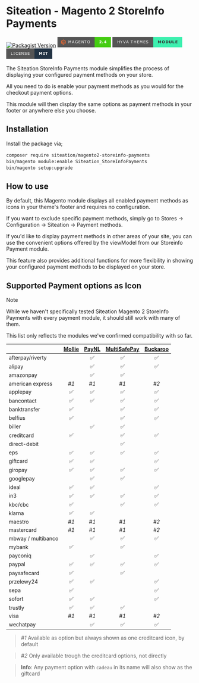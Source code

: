 # Siteation - Magento 2 StoreInfo Payments

[![Packagist Version](https://img.shields.io/packagist/v/siteation/magento2-storeinfo-payments?style=for-the-badge)](https://packagist.org/packages/siteation/magento2-storeinfo-payments)
![Supported Magento Versions](https://raw.githubusercontent.com/Siteation/.github/main/assets/badges/magento-2.4-support.png)
[![Hyvä Themes Module](https://raw.githubusercontent.com/Siteation/.github/main/assets/badges/hyva-module.png)](https://hyva.io/)
[![License](https://raw.githubusercontent.com/Siteation/.github/main/assets/badges/license.png)](https://github.com/Siteation/magento2-storeinfo-payments/blob/main/LICENSE)

The Siteation StoreInfo Payments module simplifies the process of displaying your configured payment methods on your store.

All you need to do is enable your payment methods as you would for the checkout payment options.

This module will then display the same options as payment methods in your footer or anywhere else you choose.

## Installation

Install the package via;

```bash
composer require siteation/magento2-storeinfo-payments
bin/magento module:enable Siteation_StoreInfoPayments
bin/magento setup:upgrade
```

## How to use

By default, this Magento module displays all enabled payment methods as icons in your theme's footer and requires no configuration.

If you want to exclude specific payment methods,
simply go to Stores → Configuration → Siteation → Payment methods.

If you'd like to display payment methods in other areas of your site,
you can use the convenient options offered by the viewModel from our Storeinfo Payment module.

This feature also provides additional functions for more flexibility in showing your configured payment methods to be displayed on your store.

## Supported Payment options as Icon

> [!NOTE]
> While we haven't specifically tested Siteation Magento 2 StoreInfo Payments with every payment module,
> it should still work with many of them.
>
> This list only reflects the modules we've confirmed compatibility with so far.

|                    | [Mollie] | [PayNL] | [MultiSafePay] | [Buckaroo] |
| ------------------ | :------: | :-----: | :------------: | :--------: |
| afterpay/riverty   |          |   ✅    |       ✅       |     ✅     |
| alipay             |          |   ✅    |       ✅       |     ✅     |
| amazonpay          |          |   ✅    |       ✅       |            |
| american express   |   _#1_   |  _#1_   |      _#1_      |    _#2_    |
| applepay           |    ✅    |   ✅    |       ✅       |     ✅     |
| bancontact         |    ✅    |   ✅    |       ✅       |     ✅     |
| banktransfer       |    ✅    |         |       ✅       |     ✅     |
| belfius            |    ✅    |         |       ✅       |     ✅     |
| biller             |          |   ✅    |       ✅       |            |
| creditcard         |    ✅    |         |       ✅       |     ✅     |
| direct-debit       |          |         |       ✅       |            |
| eps                |    ✅    |   ✅    |       ✅       |     ✅     |
| giftcard           |    ✅    |   ✅    |                |     ✅     |
| giropay            |    ✅    |   ✅    |       ✅       |     ✅     |
| googlepay          |          |   ✅    |       ✅       |            |
| ideal              |    ✅    |   ✅    |                |     ✅     |
| in3                |    ✅    |   ✅    |       ✅       |     ✅     |
| kbc/cbc            |    ✅    |         |       ✅       |     ✅     |
| klarna             |    ✅    |   ✅    |                |            |
| maestro            |   _#1_   |  _#1_   |      _#1_      |    _#2_    |
| mastercard         |   _#1_   |  _#1_   |      _#1_      |    _#2_    |
| mbway / multibanco |          |   ✅    |       ✅       |     ✅     |
| mybank             |    ✅    |         |       ✅       |            |
| payconiq           |          |   ✅    |                |     ✅     |
| paypal             |    ✅    |   ✅    |       ✅       |     ✅     |
| paysafecard        |    ✅    |         |       ✅       |            |
| przelewy24         |    ✅    |   ✅    |                |     ✅     |
| sepa               |    ✅    |         |                |     ✅     |
| sofort             |    ✅    |   ✅    |                |     ✅     |
| trustly            |    ✅    |   ✅    |       ✅       |            |
| visa               |   _#1_   |  _#1_   |      _#1_      |    _#2_    |
| wechatpay          |          |   ✅    |       ✅       |     ✅     |

> _#1_ Available as option but always shown as one creditcard icon, by default

> _#2_ Only available trough the creditcard options, not directly

> **Info**: Any payment option with `cadeau` in its name will also show as the giftcard

[Mollie]: https://github.com/mollie/magento2
[PayNL]: https://github.com/paynl/magento2-plugin
[MultiSafePay]: https://github.com/MultiSafepay/magento2
[Buckaroo]: https://github.com/buckaroo-it/Magento2
